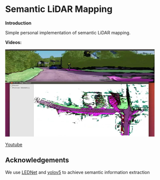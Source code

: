# Semantic LiDAR Mapping
**Introduction**

Simple personal implementation of semantic LiDAR mapping.

**Videos:**

<!--<a href="https://www.youtube.com/embed/1qye82aW7nI" target="_blank"><img src="http://img.youtube.com/vi/1qye82aW7nI/0.jpg" 
alt="Semantic LiDAR Mapping" width="320" height="240" border="10" /></a>-->
<p align="left">
  <img src="Semantic Mapping.png" width = "480" height = "280" />
</p>

[Youtube](https://youtu.be/C6Y92YfUkQU)

## Acknowledgements
We use [LEDNet](https://github.com/xiaoyufenfei/LEDNet) and [yolov5](https://github.com/ultralytics/yolov5) to achieve semantic information extraction


